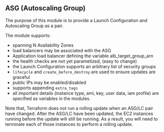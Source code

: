 ## ASG (Autoscaling Group)

The purpose of this module is to provide a Launch Configuration and Autoscaling
Group as a pair.

The module supports:

* spanning N Availability Zones
* load balancers may be associated with the ASG
* Application load balancer defining the variable alb_target_group_arn
* the health checks are not yet parametized, (easy to change)
* the Launch Configuration supports an arbitrary list of security groups
* `lifecycle` and `create_before_destroy` are used to ensure updates are graceful
* public IPs may be enabled/disabled
* supports appending `extra_tags`
* all important details (instance type, ami, key, user data, iam profile) are
  specified as variables in the modules.

Note that, Terraform does not run a rolling update when an ASG/LC pair have
changed. After the ASG/LC have been updated, the EC2 instances running before
the update will still be running. As a result, you will need to terminate each
of those instances to perform a rolling update.

